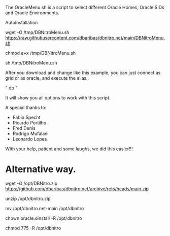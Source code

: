 The OracleMenu.sh is a script to select different Oracle Homes, Oracle SIDs and Oracle Environments.

AutoInstallation

wget -O /tmp/DBNitroMenu.sh https://raw.githubusercontent.com/dbaribas/dbnitro.net/main/DBNitroMenu.sh

chmod a+x /tmp/DBNitroMenu.sh

sh /tmp/DBNitroMenu.sh


After you download and change like this example, you can just connect as grid or as oracle, and execute the alias: 

" db "

It will show you all options to work with this script.

A special thanks to:
* Fabio Specht
* Ricardo Portilho
* Fred Denis
* Rodrigo Mufalani
* Leonardo Lopes

With your help, patient and some laughs, we did this easier!!!


# Alternative way.
wget -O /opt/DBNitro.zip https://github.com/dbaribas/dbnitro.net/archive/refs/heads/main.zip

unzip /opt/dbnitro.zip

mv /opt/dbnitro.net-main /opt/dbnitro

chown oracle.oinstall -R /opt/dbnitro

chmod 775 -R /opt/dbnitro

